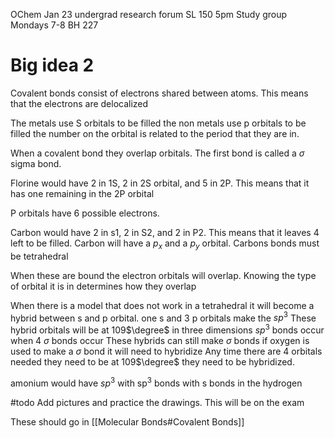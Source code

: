 OChem
Jan 23 undergrad research forum SL 150 5pm
Study group Mondays 7-8 BH 227

# Big idea 2
Covalent bonds consist of electrons shared between atoms. This means that the electrons are delocalized

The metals use S orbitals to be filled the non metals use p orbitals to be filled
the number on the orbital is related to the period that they are in. 

When a covalent bond they overlap orbitals. The first bond is called a $\sigma$ sigma bond. 

Florine would have 2 in 1S, 2 in 2S orbital, and 5 in 2P. This means that it has one remaining in the 2P orbital

P orbitals have 6 possible electrons.

Carbon would have 2 in s1, 2 in S2, and 2 in P2. This means that it leaves 4 left to be filled. Carbon will have a $p_x$ and a $p_{y}$ orbital. Carbons bonds must be tetrahedral

When these are bound the electron orbitals will overlap. Knowing the type of orbital it is in determines how they overlap

When there is a model that does not work in a tetrahedral it will become a hybrid between s and p orbital. one s and 3 p orbitals make the $sp^3$ 
These hybrid orbitals will be at 109$\degree$ in three dimensions
$sp^3$ bonds occur when 4 $\sigma$ bonds occur
These hybrids can still make $\sigma$ bonds
if oxygen is used to make a $\sigma$ bond it will need to hybridize
Any time there are 4 orbitals needed they need to be at 109$\degree$ they need to be hybridized. 


amonium would have $sp^3$ with sp$^3$ bonds with s bonds in the hydrogen


#todo Add pictures and practice the drawings. This will be on the exam

 


These should go in [[Molecular Bonds#Covalent Bonds]] 